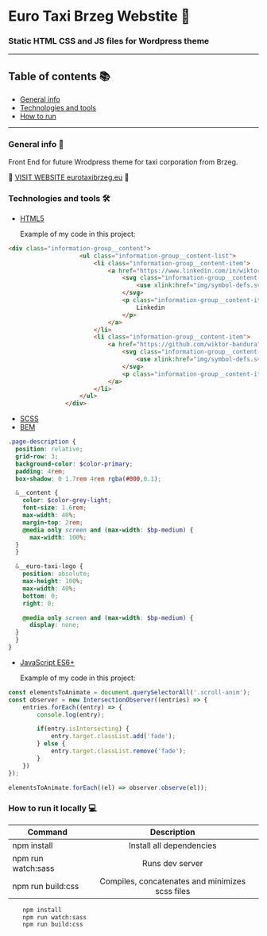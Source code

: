 # Euro Taxi Brzeg Webstite 🚖
### Static HTML CSS and JS files for Wordpress theme
---
## Table of contents 📚
- [General info](#general-info)
- [Technologies and tools](#technologies-and-tools)
- [How to run](#how-to-run)
---

### General info 💬
Front End for future Wrodpress theme for taxi corporation from Brzeg. 

🚕 [VISIT WEBSITE eurotaxibrzeg.eu]('https://eurotaxibrzeg.eu') 🚕

### Technologies and tools 🛠


* [HTML5]('https://html5.org/') 

  Example of my code in this project:
```html
<div class="information-group__content">
                    <ul class="information-group__content-list">
                        <li class="information-group__content-item">
                            <a href="https://www.linkedin.com/in/wiktor-bandura/" target="_blank" class="information-group__content-item-link">
                                <svg class="information-group__content-item-icon">
                                    <use xlink:href="img/symbol-defs.svg#icon-linkedin2"></use>
                                </svg>
                                <p class="information-group__content-item-text">
                                    Linkedin
                                </p>
                            </a>
                        </li>
                        <li class="information-group__content-item">
                            <a href="https://github.com/wiktor-bandura" target="_blank" class="information-group__content-item-link">
                                <svg class="information-group__content-item-icon">
                                    <use xlink:href="img/symbol-defs.svg#icon-github"></use>
                                </svg>
                                <p class="information-group__content-item-text">Github</p>
                            </a>
                        </li>
                    </ul>
                </div>
```

* [SCSS]('https://sass-lang.com/')
* [BEM]('https://getbem.com/')

```scss
.page-description {
  position: relative;
  grid-row: 3;
  background-color: $color-primary;
  padding: 4rem;
  box-shadow: 0 1.7rem 4rem rgba(#000,0.1);

  &__content {
    color: $color-grey-light;
    font-size: 1.6rem;
    max-width: 40%;
    margin-top: 2rem;
    @media only screen and (max-width: $bp-medium) {
      max-width: 100%;
  }
  }

  &__euro-taxi-logo {
    position: absolute;
    max-height: 100%;
    max-width: 40%;
    bottom: 0;
    right: 0;

    @media only screen and (max-width: $bp-medium) {
      display: none;
  }
  }
}
```
* [JavaScript ES6+]('https://www.javascript.com/')
  
  Example of my code in this project:

```js
const elementsToAnimate = document.querySelectorAll('.scroll-anim');
const observer = new IntersectionObserver((entries) => {
    entries.forEach((entry) => {
        console.log(entry);

        if(entry.isIntersecting) {
            entry.target.classList.add('fade');
        } else {
            entry.target.classList.remove('fade');
        }
    })
});

elementsToAnimate.forEach((el) => observer.observe(el));
```

### How to run it locally 💻

| Command        | Description  |
| ------------- |:-------------:|
| npm install      | Install all dependencies |
| npm run watch:sass     | Runs dev server      |
| npm run build:css | Compiles, concatenates and minimizes scss files      |

```bash
    npm install
    npm run watch:sass
    npm run build:css
```
